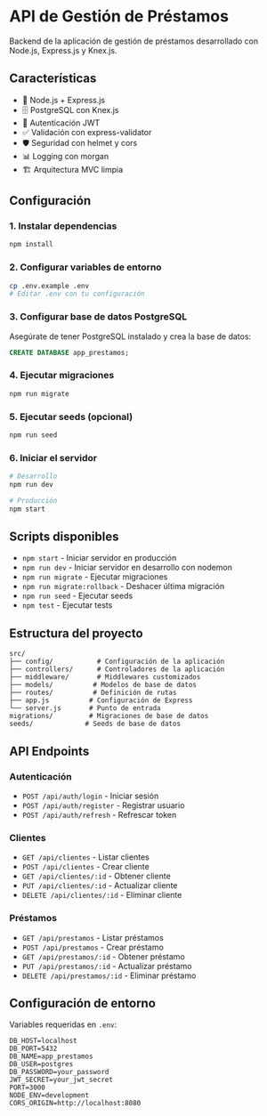 # API de Gestión de Préstamos

Backend de la aplicación de gestión de préstamos desarrollado con Node.js, Express.js y Knex.js.

## Características

- 🚀 Node.js + Express.js
- 🗄️ PostgreSQL con Knex.js
- 🔐 Autenticación JWT
- ✅ Validación con express-validator
- 🛡️ Seguridad con helmet y cors
- 📊 Logging con morgan
- 🏗️ Arquitectura MVC limpia

## Configuración

### 1. Instalar dependencias
```bash
npm install
```

### 2. Configurar variables de entorno
```bash
cp .env.example .env
# Editar .env con tu configuración
```

### 3. Configurar base de datos PostgreSQL
Asegúrate de tener PostgreSQL instalado y crea la base de datos:
```sql
CREATE DATABASE app_prestamos;
```

### 4. Ejecutar migraciones
```bash
npm run migrate
```

### 5. Ejecutar seeds (opcional)
```bash
npm run seed
```

### 6. Iniciar el servidor
```bash
# Desarrollo
npm run dev

# Producción
npm start
```

## Scripts disponibles

- `npm start` - Iniciar servidor en producción
- `npm run dev` - Iniciar servidor en desarrollo con nodemon
- `npm run migrate` - Ejecutar migraciones
- `npm run migrate:rollback` - Deshacer última migración
- `npm run seed` - Ejecutar seeds
- `npm test` - Ejecutar tests

## Estructura del proyecto

```
src/
├── config/           # Configuración de la aplicación
├── controllers/      # Controladores de la aplicación
├── middleware/       # Middlewares customizados
├── models/          # Modelos de base de datos
├── routes/          # Definición de rutas
├── app.js          # Configuración de Express
└── server.js       # Punto de entrada
migrations/         # Migraciones de base de datos
seeds/             # Seeds de base de datos
```

## API Endpoints

### Autenticación
- `POST /api/auth/login` - Iniciar sesión
- `POST /api/auth/register` - Registrar usuario
- `POST /api/auth/refresh` - Refrescar token

### Clientes
- `GET /api/clientes` - Listar clientes
- `POST /api/clientes` - Crear cliente
- `GET /api/clientes/:id` - Obtener cliente
- `PUT /api/clientes/:id` - Actualizar cliente
- `DELETE /api/clientes/:id` - Eliminar cliente

### Préstamos
- `GET /api/prestamos` - Listar préstamos
- `POST /api/prestamos` - Crear préstamo
- `GET /api/prestamos/:id` - Obtener préstamo
- `PUT /api/prestamos/:id` - Actualizar préstamo
- `DELETE /api/prestamos/:id` - Eliminar préstamo

## Configuración de entorno

Variables requeridas en `.env`:

```env
DB_HOST=localhost
DB_PORT=5432
DB_NAME=app_prestamos
DB_USER=postgres
DB_PASSWORD=your_password
JWT_SECRET=your_jwt_secret
PORT=3000
NODE_ENV=development
CORS_ORIGIN=http://localhost:8080
```